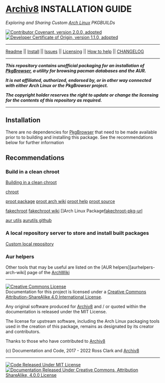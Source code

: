 # [Archiv8][a8-url] INSTALLATION GUIDE

_Exploring and Sharing Custom [Arch Linux][arch-url] PKGBUILDs_

[![Contributor Covenant, version 2.0.0, adopted][covenant-badge]](CODE-OF-CONDUCT.md) [![Developer Certificate of Origin, version 1.1.0, adopted][certificate-badge]](DEVELOPER-CERTIFICATE-OF-ORIGIN.md)

---

[Readme](README.md) || [Install](INSTALL.md) || [Issues](ISSUES.md) || [Licensing](LICENSE.md) || [How to help](HOW-TO-HELP.md) || [CHANGELOG](Changelog.md)

---

_**This repository contains unofficial packaging for an installation of [PkgBrowser][ups-pkg-url], a utility for browsing pacman databases and the AUR.**_

_**It is not affiliated, authorized, endorsed by, or in other way connected with either Arch Linux or the PkgBrowser project.**_

_**The copyright holder reserves the right to update or change the licensing for the contents of this repository as required.**_

---

## Installation

There are no dependencies for [PkgBrowser][ups-pkg-url] that need to be made available prior to to building and installing this package. See the recommendations below for further information

## Recommendations

### Build in a clean chroot

[Building in a clean chroot][buildchroot-arch-wiki]

[chroot][chroot-arch-wiki]

[proot package][proot-pkg-aur] [proot arch wiki][proot-arch-wiki] [proot help][proot-help-url] [proot source][proot-url]

[fakechroot][fakechroot-url] [fakechroot wiki][fakechroot-wiki] []Arch Linux Package[fakechroot-pkg-url]

[aur utils][aurutils-aur] [aurutils github][aurutils-github]

### A local repository server to store and install built packages

[Custom local repository][local-repo-arch-wiki]

### Aur helpers

Other tools that may be useful are listed on the [AUR helpers][aurhelpers-arch-wiki] page of the [ArchWiki][arch-wiki-url]

---

<a rel="license" href="http://creativecommons.org/licenses/by-sa/4.0/"><img alt="Creative Commons License" style="border-width:0" src="https://i.creativecommons.org/l/by-sa/4.0/88x31.png" /></a><br />Documentation for this project is licensed under a <a rel="license" href="http://creativecommons.org/licenses/by-sa/4.0/">Creative Commons Attribution-ShareAlike 4.0 International License</a>.

Any original software produced for [Archiv8][a8-url] and / or quoted within the documentation is released under the MIT License.

The license for upstream software, including the Arch Linux packaging tools used in the creation of this package, remains as designated by its creator and contributors.

Thanks to those who have contributed to [Archiv8][a8-contrib-url]

(c) Documentation and Code, 2017 - 2022 Ross Clark and [Archiv8][a8-url]

---

[![Code Released Under MIT License][mit-badge]][mit-url] [![Documentation Released Under Creative Commons, Attribution ShareAlike, 4.0.0 License][cc-badge]][cc-terms-url]

[cc-compat-url]: http://creativecommons.org/compatiblelicenses
[cc-dev-consider-url]: https://wiki.creativecommons.org/wiki/Considerations_for_licensors_and_licensees#Considerations_for_licensors
[cc-policies-url]: http://creativecommons.org/policies
[cc-pub-consider-url]: https://wiki.creativecommons.org/wiki/Considerations_for_licensors_and_licensees#Considerations_for_licensees
[cc-pub-domain-url]: https://creativecommons.org/publicdomain/zero/1.0/legalcode
[cc-terms-url]: http://creativecommons.org/licenses/by-sa/4.0/

[cc-badge]: https://img.shields.io/badge/License-CC%20by%20SA%204.0.0-informational.svg
[certificate-badge]: https://img.shields.io/badge/Developer%20Certificate%20of%20Origin-1.1.0-informational.svg
[changelog-badge]: https://img.shields.io/badge/Keep%20a%20Changelog-1.1.0-informational
[commits-badge]: https://img.shields.io/badge/Conventional%20Commits-1.0.0-informational.svg
[covenant-badge]: https://img.shields.io/badge/Contributor%20Covenant-2.0.0-informational.svg
[mit-badge]: https://img.shields.io/badge/License-MIT-informational.svg
[semver-badge]: https://img.shields.io/badge/Semantic%20Versioning-2.0.0-informational.svg

[arch-url]: https://www.archlinux.org/
[arch-aur-url]: https://aur.archlinux.org/
[arch-wiki-url]: https://wiki.archlinux.org/

[a8-url]: https://archiv8.github.io/
[a8-pkg-url]: https://github.com/Archiv8/pkgbrowser
[a8-contrib-url]: https://github.com/Archiv8/pkgbrowser/people

[local-repo-arch-wiki]: https://wiki.archlinux.org/title/Pacman/Tips_and_tricks#Custom_local_repository
[aurutils-aur]: https://aur.archlinux.org/packages/aurutils
[aurutils-github]: https://github.com/AladW/aurutils
[buildchroot-arch-wiki]: https://wiki.archlinux.org/title/DeveloperWiki:Building_in_a_clean_chroot
[chroot-arch-wiki]: https://wiki.archlinux.org/title/Chroot
[fakechroot-pkg-url]: https://archlinux.org/packages/extra/x86_64/fakechroot/
[fakechroot-url]: https://github.com/dex4er/fakechroot
[fakechroot-wiki]: https://github.com/dex4er/fakechroot/wiki
[proot-arch-wiki]: https://wiki.archlinux.org/title/PRoot
[proot-help-url]: https://proot-me.github.io/
[proot-pkg-aur]: https://aur.archlinux.org/packages/proot/
[proot-url]: https://github.com/proot-me/proot

[change-url]: https://keepachangelog.com
[commits-url]: https://conventionalcommits.org
[mit-url]: https://opensource.org/licenses/MIT
[semver-url]: https://semver.org
[ups-pkg-url]: https://osdn.net/projects/pkgbrowser/
